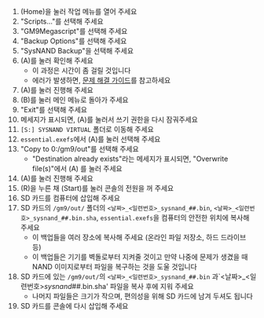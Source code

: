 1. (Home)을 눌러 작업 메뉴를 열어 주세요
2. "Scripts..."를 선택해 주세요
3. "GM9Megascript"를 선택해 주세요
4. "Backup Options"를 선택해 주세요
5. "SysNAND Backup"을 선택해 주세요
6. (A)를 눌러 확인해 주세요
   - 이 과정은 시간이 좀 걸릴 것입니다
   - 에러가 발생하면, [문제 해결 가이드](troubleshooting-finalizing-setup.html)를 참고하세요
7. (A)를 눌러 진행해 주세요
8. (B)를 눌러 메인 메뉴로 돌아가 주세요
9. "Exit"를 선택해 주세요
10. 메세지가 표시되면, (A)를 눌러서 쓰기 권한을 다시 잠궈주세요
11. `[S:] SYSNAND VIRTUAL` 폴더로 이동해 주세요
12. `essential.exefs`에서 (A)를 눌러 선택해 주세요
13. "Copy to 0:/gm9/out"를 선택해 주세요
    - "Destination already exists"라는 메세지가 표시되면, "Overwrite file(s)"에서 (A) 를 눌러 주세요
14. (A)를 눌러 진행해 주세요
15. (R)을 누른 채 (Start)를 눌러 콘솔의 전원을 꺼 주세요
16. SD 카드를 컴퓨터에 삽입해 주세요
17. SD 카드의 `/gm9/out/` 폴더의 `<날짜>_<일련번호>_sysnand_##.bin`, `<날짜>_<일련번호>_sysnand_##.bin.sha`, `essential.exefs`을 컴퓨터의 안전한 위치에 복사해 주세요
    - 이 백업들을 여러 장소에 복사해 주세요 (온라인 파일 저장소, 하드 드라이브 등)
    - 이 백업들은 기기를 벽돌로부터 지켜줄 것이고 만약 나중에 문제가 생겼을 때 NAND 이미지로부터 파일을 복구하는 것을 도울 것입니다
18. SD 카드에 있는 `/gm9/out/`의 `<날짜>_<일련번호>_sysnand_##.bin` 과\`<날짜>_<일련번호>_sysnand_##.bin.sha' 파일을 복사 후에 지워 주세요
    - 나머지 파일들은 크기가 작으며, 편의성을 위해 SD 카드에 남겨 두셔도 됩니다
19. SD 카드를 콘솔에 다시 삽입해 주세요
